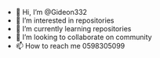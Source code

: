 - 👋 Hi, I’m @Gideon332
- 👀 I’m interested in repositories 
- 🌱 I’m currently learning repositories 
- 💞️ I’m looking to collaborate on community 
- 📫 How to reach me 0598305099

<!---
Gideon332/Gideon332 is a ✨ special ✨ repository because its `README.md` (this file) appears on your GitHub profile.
You can click the Preview link to take a look at your changes.
--->
